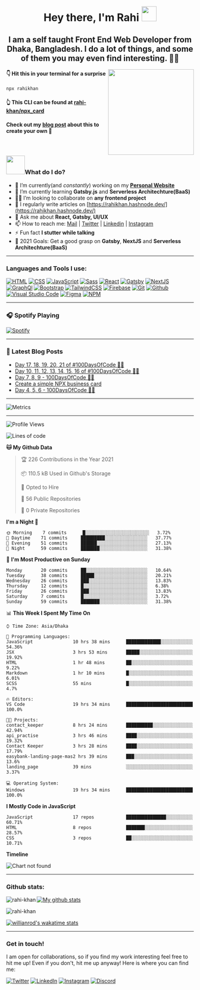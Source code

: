 <h1 align="center"> Hey there, I'm Rahi <img src="https://media.giphy.com/media/hvRJCLFzcasrR4ia7z/giphy.gif" width="40px"> </h1>

<h2 align="center"> I am a self taught <strong>Front End Web Developer</strong> from Dhaka, Bangladesh. I do a lot of things, and some of them you may even find interesting. 👨‍💻</h2>
<img align='right' src="https://media.giphy.com/media/M9gbBd9nbDrOTu1Mqx/giphy.gif" width="230">

#### 👇 Hit this in your terminal for a surprise

```bash
npx rahikhan
```
#### 👆 This CLI can be found at [rahi-khan/npx_card](https://github.com/rahi-khan/npx_card)
#### Check out my [blog post](https://rahikhan.hashnode.dev/create-a-simple-npx-business-card) about this to create your own 🤟

<br />

### <img src="https://camo.githubusercontent.com/be37cdc8f930300096c506ad4574eaae977c48fbb2705cfcb92f4eeab8282c7a/68747470733a2f2f6d656469612e67697068792e636f6d2f6d656469612f56674344417a634b767352364f4d307557672f67697068792e676966" width="50">What do I do?

-  🔭 I’m currently(and _constantly_) working on my [**Personal Website**](https://rahikhan.gtsb.io/)
-  🌱 I’m currently learning **Gatsby.js** and **Serverless Architechture(BaaS)**
-  👊🏼 I’m looking to collaborate on **any frontend project**
-  📝 I regularly write articles on [https://rahikhan.hashnode.dev/](https://rahikhan.hashnode.dev/)
-  💬 Ask me about **React, Gatsby, UI/UX**
-  📫 How to reach me: <a href="mailto:rahikhan360@gmail.com">Mail</a> | [Twitter](https://twitter.com/rahikhan_dev) | [Linkedin](https://www.linkedin.com/in/rahikhan/) | [Instagram](https://www.instagram.com/_rahikhan_)
-  ⚡ Fun fact **I stutter while talking**
-  🥅 2021 Goals: Get a good grasp on **Gatsby**, **NextJS** and **Serverless Architechture(BaaS)**

---

### Languages and Tools I use:

<p>

[<img alt="HTML" src="https://img.shields.io/badge/HTML-E34F26?logo=html5&logoColor=white&style=for-the-badge" />][html]
[<img alt="CSS" src="https://img.shields.io/badge/CSS-1572B6?logo=css3&logoColor=white&style=for-the-badge" />][css]
[<img alt="JavaScript" src="https://img.shields.io/badge/JavaScript-F7DF1E?logo=javascript&logoColor=white&style=for-the-badge" />][javascript]
[<img alt="Sass" src="https://img.shields.io/badge/Sass-CC6699?logo=sass&logoColor=white&style=for-the-badge" />][sass]
[<img alt="React" src="https://img.shields.io/badge/React-61DAFB?logo=react&logoColor=white&style=for-the-badge" />][react]
[<img alt="Gatsby" src="https://img.shields.io/badge/Gatsby-663399?logo=gatsby&logoColor=white&style=for-the-badge" />][gatsby]
[<img alt="NextJS" src="https://img.shields.io/badge/Next.js-000000?logo=next.js&logoColor=white&style=for-the-badge" />][nextjs]
[<img alt="GraphQl" src="https://img.shields.io/badge/GraphQL-E10098?logo=graphql&logoColor=white&style=for-the-badge" />][graphql]
[<img alt="Bootstrap" src="https://img.shields.io/badge/Bootstrap-7952B3?logo=bootstrap&logoColor=white&style=for-the-badge" />][bootstrap]
[<img alt="TailwindCSS" src="https://img.shields.io/badge/Tailwind%20CSS-38B2AC?logo=tailwind-css&logoColor=white&style=for-the-badge" />][tailwind]
[<img alt="Firebase" src="https://img.shields.io/badge/Firebase-FFCA28?logo=firebase&logoColor=white&style=for-the-badge" />][firebase]
[<img alt="Git" src="https://img.shields.io/badge/Git-F05032?logo=git&logoColor=white&style=for-the-badge" />][git]
[<img alt="Github" src="https://img.shields.io/badge/Github-181717?logo=github&logoColor=white&style=for-the-badge" />][github]
[<img alt="Visual Studio Code" src="https://img.shields.io/badge/Visual Studio Code-007ACC?logo=visual-studio-code&logoColor=white&style=for-the-badge" />][visual studio code]
[<img alt="Figma" src="https://img.shields.io/badge/Figma-F24E1E?logo=figma&logoColor=white&style=for-the-badge" />][figma]
[<img alt="NPM" src="https://img.shields.io/badge/NPM-CB3837?logo=npm&logoColor=white&style=for-the-badge" />][npm]

</p>

---

### 🎧 Spotify Playing 

[![Spotify](https://novatorem69.vercel.app/api/spotify)](https://open.spotify.com/user/31k55taoamks4lwa3sryv5sh6n4y)

---

### 📕 Latest Blog Posts

<!-- BLOG-POST-LIST:START -->
- [Day 17, 18, 19, 20, 21 of #100DaysOfCode 🤖🦾](https://rahikhan.hashnode.dev/day-17-18-19-20-21-of-100daysofcode)
- [Day 10, 11, 12, 13, 14, 15, 16 of #100DaysOfCode 🤖🦾](https://rahikhan.hashnode.dev/day-10-11-12-13-14-15-16-of-100daysofcode)
- [Day 7, 8, 9 - 100DaysOfCode 🤖🦾](https://rahikhan.hashnode.dev/day-7-8-9-100daysofcode)
- [Create a simple NPX business card](https://rahikhan.hashnode.dev/create-a-simple-npx-business-card)
- [Day 4, 5, 6 - 100DaysOfCode 🤖🦾](https://rahikhan.hashnode.dev/day-4-5-6-100daysofcode)
<!-- BLOG-POST-LIST:END -->

---

![Metrics](https://github.com/rahi-khan/rahi-khan/blob/master/github-metrics.svg)

---

<!--START_SECTION:waka-->
![Profile Views](http://img.shields.io/badge/Profile%20Views-0-blue)

![Lines of code](https://img.shields.io/badge/From%20Hello%20World%20I%27ve%20Written-475030%20lines%20of%20code-blue)

**🐱 My Github Data** 

> 🏆 226 Contributions in the Year 2021
 > 
> 📦 110.5 kB Used in Github's Storage 
 > 
> 💼 Opted to Hire
 > 
> 📜 56 Public Repositories 
 > 
> 🔑 0 Private Repositories  
 > 
**I'm a Night 🦉** 

```text
🌞 Morning    7 commits      █░░░░░░░░░░░░░░░░░░░░░░░░   3.72% 
🌆 Daytime    71 commits     █████████░░░░░░░░░░░░░░░░   37.77% 
🌃 Evening    51 commits     ██████░░░░░░░░░░░░░░░░░░░   27.13% 
🌙 Night      59 commits     ███████░░░░░░░░░░░░░░░░░░   31.38%

```
📅 **I'm Most Productive on Sunday** 

```text
Monday       20 commits     ██░░░░░░░░░░░░░░░░░░░░░░░   10.64% 
Tuesday      38 commits     █████░░░░░░░░░░░░░░░░░░░░   20.21% 
Wednesday    26 commits     ███░░░░░░░░░░░░░░░░░░░░░░   13.83% 
Thursday     12 commits     █░░░░░░░░░░░░░░░░░░░░░░░░   6.38% 
Friday       26 commits     ███░░░░░░░░░░░░░░░░░░░░░░   13.83% 
Saturday     7 commits      █░░░░░░░░░░░░░░░░░░░░░░░░   3.72% 
Sunday       59 commits     ███████░░░░░░░░░░░░░░░░░░   31.38%

```


📊 **This Week I Spent My Time On** 

```text
⌚︎ Time Zone: Asia/Dhaka

💬 Programming Languages: 
JavaScript               10 hrs 38 mins      █████████████░░░░░░░░░░░░   54.36% 
JSX                      3 hrs 53 mins       █████░░░░░░░░░░░░░░░░░░░░   19.92% 
HTML                     1 hr 48 mins        ██░░░░░░░░░░░░░░░░░░░░░░░   9.22% 
Markdown                 1 hr 10 mins        █░░░░░░░░░░░░░░░░░░░░░░░░   6.01% 
SCSS                     55 mins             █░░░░░░░░░░░░░░░░░░░░░░░░   4.7%

🔥 Editors: 
VS Code                  19 hrs 34 mins      █████████████████████████   100.0%

🐱‍💻 Projects: 
contact_keeper           8 hrs 24 mins       ██████████░░░░░░░░░░░░░░░   42.94% 
api_practise             3 hrs 46 mins       ████░░░░░░░░░░░░░░░░░░░░░   19.32% 
Contact Keeper           3 hrs 28 mins       ████░░░░░░░░░░░░░░░░░░░░░   17.79% 
easybank-landing-page-mas2 hrs 39 mins       ███░░░░░░░░░░░░░░░░░░░░░░   13.6% 
landing_page             39 mins             ░░░░░░░░░░░░░░░░░░░░░░░░░   3.37%

💻 Operating System: 
Windows                  19 hrs 34 mins      █████████████████████████   100.0%

```

**I Mostly Code in JavaScript** 

```text
JavaScript               17 repos            ███████████████░░░░░░░░░░   60.71% 
HTML                     8 repos             ███████░░░░░░░░░░░░░░░░░░   28.57% 
CSS                      3 repos             ██░░░░░░░░░░░░░░░░░░░░░░░   10.71%

```


**Timeline**

![Chart not found](https://raw.githubusercontent.com/rahi-khan/rahi-khan/master/charts/bar_graph.png) 


<!--END_SECTION:waka-->

---

### Github stats:

<p><img align="left" src="https://github-readme-stats.vercel.app/api/top-langs?username=rahi-khan&show_icons=true&locale=en&layout=compact&theme=radical" alt="rahi-khan" /></p>  

[![My github stats](https://github-readme-stats.vercel.app/api?username=rahi-khan&theme=radical)](https://github.com/anuraghazra/github-readme-stats)

<p><img align="center" src="https://github-readme-streak-stats.herokuapp.com/?user=rahi-khan&theme=radical" alt="rahi-khan" /></p>

[![willianrod's wakatime stats](https://github-readme-stats.vercel.app/api/wakatime?username=rahikhan&theme=radical)](https://github.com/anuraghazra/github-readme-stats)

---

### Get in touch!

I am open for collaborations, so if you find my work interesting feel free to hit me up! Even if you don't, hit me up anyway! Here is where you can find me:

[<img alt="Twitter" src="https://img.shields.io/badge/Twitter-1A91DA?logo=twitter&logoColor=white&style=for-the-badge" />][twitter]
[<img alt="LinkedIn" src="https://img.shields.io/badge/LinkedIn-0077B5?logo=linkedin&logoColor=white&style=for-the-badge" />][linkedin]
[<img alt="Instagram" src="https://img.shields.io/badge/Instagram-E4405F?logo=instagram&logoColor=white&style=for-the-badge" />][instagram]
[<img alt="Discord" src="https://img.shields.io/badge/Discord-7289DA?logo=discord&logoColor=white&style=for-the-badge" />][discord]

[discord]: https://discord.com/users/316244785621106691
[instagram]: https://www.instagram.com/_rahikhan_
[twitter]: https://twitter.com/rahikhan_dev
[linkedin]: https://www.linkedin.com/in/rahikhan
[react]: https://reactjs.org
[gatsby]: https://www.gatsbyjs.com
[nextjs]: https://nextjs.org
[javascript]: https://developer.mozilla.org/en-US/docs/Web/JavaScript
[html]: https://developer.mozilla.org/en-US/docs/Web/HTML
[bootstrap]: https://getbootstrap.com/
[tailwind]: https://tailwindcss.com/
[css]: https://developer.mozilla.org/en-US/docs/Web/CSS
[sass]: https://sass-lang.com
[graphql]: https://graphql.org
[firebase]: https://firebase.google.com
[git]: https://git-scm.com
[github]: https://github.com
[visual studio code]: https://code.visualstudio.com
[npm]: https://www.npmjs.com
[figma]: https://www.figma.com/
